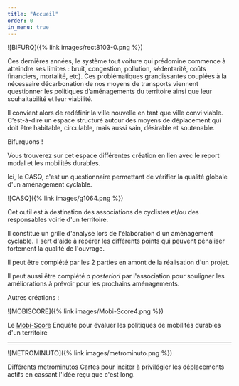 ```yaml
---
title: "Accueil"
order: 0
in_menu: true
---
```

![BIFURQ]({% link images/rect8103-0.png %})

Ces dernières années, le système tout voiture qui prédomine commence à atteindre ses limites : bruit, congestion, pollution, sédentarité, coûts financiers, mortalité, etc). Ces problématiques grandissantes couplées à la nécessaire décarbonation de nos moyens de transports viennent questionner les politiques d’aménagements du territoire ainsi que leur souhaitabilité et leur viabilité.

Il convient alors de redéfinir la ville nouvelle en tant que ville convi·viable. C’est-à-dire un espace structuré autour des moyens de déplacement qui doit être habitable, circulable, mais aussi sain, désirable et soutenable.

Bifurquons !

Vous trouverez sur cet espace différentes création en lien avec le report modal et les mobilités durables.

Ici, le CASQ, c'est un questionnaire permettant de vérifier la qualité globale d'un aménagement cyclable. 

![CASQ]({% link images/g1064.png %})

Cet outil est à destination des associations de cyclistes et/ou des responsables voirie d'un territoire.

Il constitue un grille d'analyse lors de l'élaboration d'un aménagement cyclable. Il sert d'aide à repérer les différents points qui peuvent pénaliser fortement la qualité de l'ouvrage.

Il peut être complété par les 2 parties en amont de la réalisation d'un projet.

Il peut aussi être complété *a posteriori* par l'association pour souligner les améliorations à prévoir pour les prochains aménagements. 

Autres créations :

![MOBISCORE]({% link images/Mobi-Score4.png %})

Le [Mobi-Score](https://bifurquons.github.io/mobiscore/)
Enquête pour évaluer les politiques de mobilités durables d'un territoire


---

![METROMINUTO]({% link images/metrominuto.png %}) 

Différents [metrominutos](https://bifurquons.github.io/metrominuto/)
Cartes pour inciter à privilégier les déplacements actifs en cassant l'idée reçu que c'est long. 